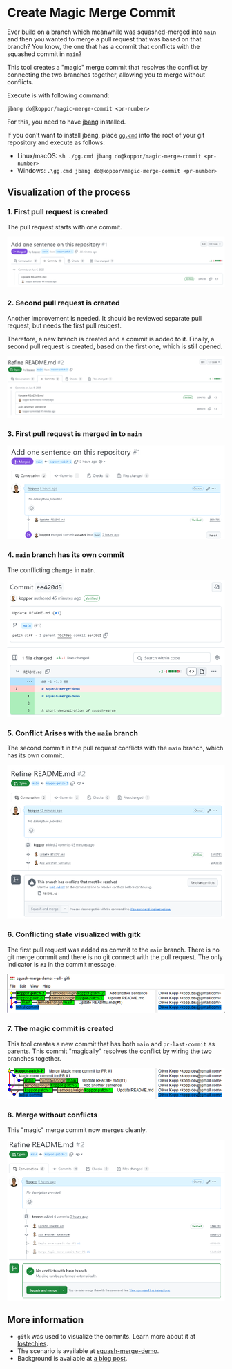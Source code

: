 # Create Magic Merge Commit

Ever build on a branch which meanwhile was squashed-merged into `main` and then you wanted to merge a pull request that was based on that branch? You know, the one that has a commit that conflicts with the squashed commit in `main`?

This tool creates a "magic" merge commit that resolves the conflict by connecting the two branches together, allowing you to merge without conflicts.

Execute is with following command:

```terminal
jbang do@koppor/magic-merge-commit <pr-number>
```

For this, you need to have [jbang](https://www.jbang.dev/) installed.

If you don't want to install jbang, place [`gg.cmd`](https://github.com/eirikb/gg#ggcmd) into the root of your git repository and execute as follows:

- Linux/macOS: `sh ./gg.cmd jbang do@koppor/magic-merge-commit <pr-number>`
- Windows: `.\gg.cmd jbang do@koppor/magic-merge-commit <pr-number>`

## Visualization of the process

### 1. First pull request is created

The pull request starts with one commit.

![First PR](img/01%20-%20first%20pr.png)

### 2. Second pull request is created

Another improvement is needed.
It should be reviewed separate pull request, but needs the first pull reuqest.

Therefore, a new branch is created and a commit is added to it.
Finally, a second pull request is created, based on the first one, which is still opened.

![Second Commit](img/02%20-%20add%20second%20commit.png)

### 3. First pull request is merged in to `main`

![First PR Merged](img/03%20-%20first%20pr%20merged.png)

### 4. `main` branch has its own commit

The conflicting change in `main`.

![Main has first commit](img/04%20-%20main%20branch%20has%20first%20commit.png)

### 5. Conflict Arises with the `main` branch

The second commit in the pull request conflicts with the `main` branch, which has its own commit.

![Conapsflict with main](img/05%20-%20conflict%20with%20main%20branch.png)

### 6. Conflicting state visualized with gitk

The first pull request was added as commit to the `main` branch.
There is no git merge commit and there is no git connect with the pull request.
The only indicator is `#1` in the commit message.

![Conflicting state](img/06%20-%20conflicting%20state.png)

### 7. The magic commit is created

This tool creates a new commit that has both `main` and `pr-last-commit` as parents.
This commit "magically" resolves the conflict by wiring the two branches together.

![Magic Commit](img/07%20-%20magic%20commit.png)

### 8. Merge without conflicts

This "magic" merge commit now merges cleanly.

![No Conflicts](img/08%20-%20no%20conflicts.png)

## More information

- `gitk` was used to visualize the commits. Learn more about it at [lostechies](https://lostechies.com/joshuaflanagan/2010/09/03/use-gitk-to-understand-git/).
- The scenario is available at [squash-merge-demo](https://github.com/koppor/squash-merge-demo).
- Background is available at [a blog post](https://blog.flupp.de/posts/git-and-squashed-prs/).
